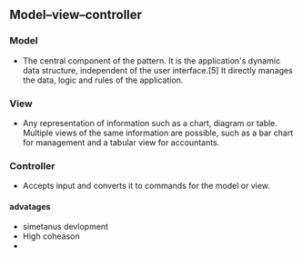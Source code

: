 ## Model–view–controller

### Model
- The central component of the pattern. It is the application's dynamic data structure, independent of the user interface.[5] It directly manages the data, logic and rules of the application.
### View
- Any representation of information such as a chart, diagram or table. Multiple views of the same information are possible, such as a bar chart for management and a tabular view for accountants.
### Controller
- Accepts input and converts it to commands for the model or view.

#### advatages
- simetanus devlopment
- High coheason 
- 